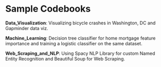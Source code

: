 # Sample Codebooks

**Data_Visualization**: Visualizing bicycle crashes in Washington, DC and Gapminder data viz.

**Machine_Learning**: Decision tree classifier for home mortgage feature importance and training a logistic classifier on the same dataset.

**Web_Scraping_and_NLP**: Using Spacy NLP Library for custom Named Entity Recognition and Beautiful Soup for Web Scraping.
